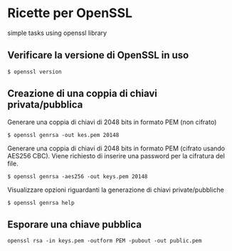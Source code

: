 # Ricette per OpenSSL
simple tasks using openssl library

## Verificare la versione di OpenSSL in uso

`$ openssl version`

## Creazione di una coppia di chiavi privata/pubblica

Generare una coppia di chiavi di 2048 bits in formato PEM (non cifrato)

`$ openssl genrsa -out kes.pem 20148`

Generare una coppia di chiavi di 2048 bits in formato PEM (cifrato usando AES256 CBC).
Viene richiesto di inserire una password per la cifratura del file.

`$ openssl genrsa -aes256 -out keys.pem 20148`

Visualizzare opzioni riguardanti la generazione di chiavi private/pubbliche

`$ openssl genrsa help`


## Esporare una chiave pubblica

`openssl rsa -in keys.pem -outform PEM -pubout -out public.pem`
